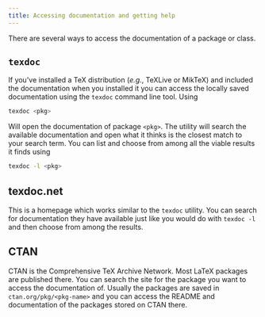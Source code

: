 ```yaml
---
title: Accessing documentation and getting help
---
```



There are several ways to access the documentation of a package or class.

## `texdoc`

If you've installed a TeX distribution (_e.g._, TeXLive or MikTeX) and included
the documentation when you installed it you can access the locally saved
documentation using the `texdoc` command line tool. Using

```sh
texdoc <pkg>
```

Will open the documentation of package `<pkg>`. The utility will search the
available documentation and open what it thinks is the closest match to your
search term. You can list and choose from among all the viable results it finds
using

```sh
texdoc -l <pkg>
```


## texdoc.net

This is a homepage which works similar to the `texdoc` utility. You can search
for documentation they have available just like you would do with `texdoc -l`
and then choose from among the results.


## CTAN

CTAN is the Comprehensive TeX Archive Network. Most LaTeX packages are published
there. You can search the site for the package you want to access the
documentation of. Usually the packages are saved in `ctan.org/pkg/<pkg-name>`
and you can access the README and documentation of the packages stored on CTAN
there.
